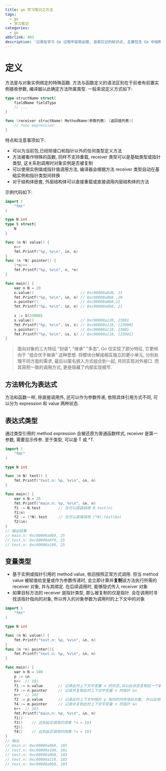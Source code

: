 ```yaml
---
title: go 学习笔记之方法
tags:
  - go
  - 学习笔记
categories:
  - go
abbrlink: 403
description: '记录在学习 Go 过程中容易出错, 容易忘记的知识点, 主要包含 Go 中结构体方法的定义及使用'
---
```


# 定义

方法是与对象实例绑定的特殊函数. 方法与函数定义的语法区别在于前者有前置实例接收参数, 编译器以此确定方法所属类型. 一般来说定义方式如下:

```go
type structName struct{
    fieldName fieldType
    // ...
}

func (receiver structName) MethodName(参数列表) (返回值列表){
    // func expression
}
```

特点和注意事项如下:

- 可以为当前包,已经除接口和指针以外的任何类型定义方法
- 方法被看作特殊的函数, 同样不支持重载, receiver 类型可以是基础类型或指针类型, 这关系到调用时对象实例是否被复制
- 可以使用实例值或指针值调用方法, 编译器会根据方法 receiver 类型自动在基础实例和指针类型间转换
- 对于结构体嵌套, 外层结构体可以直接重载或直接调用内层结构体的方法

示例代码如下:

```go
import (
    "fmt"
)

type N int
type S struct{
    N
}

func (n N) value() {
	n++
	fmt.Printf("%p, %v\n", &n, n)
}
func (n *N) pointer() {
	(*n)++
	fmt.Printf("%p, %v\n", n, *n)
}

func main() {
	var n N = 20
	n.value()                     // 0xc00000a0d0, 21
	fmt.Printf("%p, %v\n", &n, n) // 0xc00000a0b8 ,20
	n.pointer()                   // 0xc00000a0b8,21
	fmt.Printf("%p, %v\n", &n, n) // 0xc00000a0b8, 21
    
	s := S{23000}
	s.value()                     // 0xc00000a120, 23001
	fmt.Printf("%p, %v\n", &s, s) // 0xc00000a118, {23000}
	s.pointer()                   // 0xc00000a118, 23001
	fmt.Printf("%p, %v\n", &s, s) // 0xc00000a118, {23001}
}
```

> 面向对象的三大特征 "封装", "继承" "多态", Go 仅实现了部分特征, 它更倾向于 "组合优于继承" 这种思想. 将模块分解成相互独立的更小单元, 分别处理不同方面的需求, 最后以匿名嵌入方式组合到一起, 共同实现对外接口. 而其简短一致的调用方式, 更是隐藏了内部实现细节.

## 方法转化为表达式

方法和函数一样, 除直接调用外, 还可以作为参数传递, 依照具体引用方式不同, 可以分为 expression 和 value 两种状态.

## 表达式类型

通过类型引用的 method expression 会被还原为普通函数样式, receiver 是第一参数, 需要显示传参. 至于类型, 可以是 T 或 *T.

```go
import (
    "fmt"
)

type N int

func (n N) test() {
    fmt.Printf("test.n: %p, %v\n", &n, n)
}

func main() {
    var n N = 25
    fmt.Printf("main.n: %p, %v\n", &n, n)
    f1 := N.test        // 也可以直接调用 N.test(n)
    f1(n)
    f2 := (*N).test     // 也可以直接调用 (*N).test(&n)
    f2(&n)
}
// 输出结果
// main.n: 0xc00000a0b8, 25
// test.n: 0xc00000a0f0, 25
// test.n: 0xc00000a100, 25
```
## 变量类型

- 基于实例或指针引用的 method value, 依旧按照正常方式调用. 但当 method value 被赋值给变量或作为参数传递时, 会立即计算并**复制**该方法执行所需的 receiver 对象, 并与其绑定. 在后续调用时, 能够隐式传入 receiver 对象
- 如果目标方法的 receiver 是指针类型, 那么被复制的仅是指针. 会在调用时寻找该指针指向的对象, 所以传入的对象参数为调用时的上下文中的对象

```go
import (
    "fmt"
)

type N int

func (n N) value() {
	fmt.Printf("test.n: %p, %v\n", &n, n)
}
func (n *n) pointer(){
    fmt.Printf("test.n: %p, %v\n", &n, n)
}

func main() {
	var n N = 100
	p := &n
	n++  // 101
	f1 := n.value       // 记录此时上下文中变量 n 的状态,并以此状态复制后一个新的对象, 将该对象隐式传入到 test 函数
    f3 := n.pointer     // 记录并复制此时上下文中变量 n 的指针 &n
	n++  // 102
	f2 := p.value       // 记录此时上下文中指针 p 指向的内存地址对象, 并以此地址状态复制后一个新的内存地址对象, 将该对象隐式传入到 test 函数
    f4 := m.pointer     // 记录并复制此时上下文中变量 n 的指针 &n
	n++  // 103
	fmt.Printf("main.n: %p, %v\n", &n, n)
	f1()
    f3()    // 达到延迟调用的效果 *n = 103
	f2()
    f4()    // 达到延迟调用的效果 *n = 103
}
// 输出
// main.n: 0xc00000a0b8, 103
// test.n: 0xc00000a100, 101
// test.n: 0xc00000a0b8, 103
// test.n: 0xc00000a118, 102
// test.n: 0xc00000a0b8, 103
```